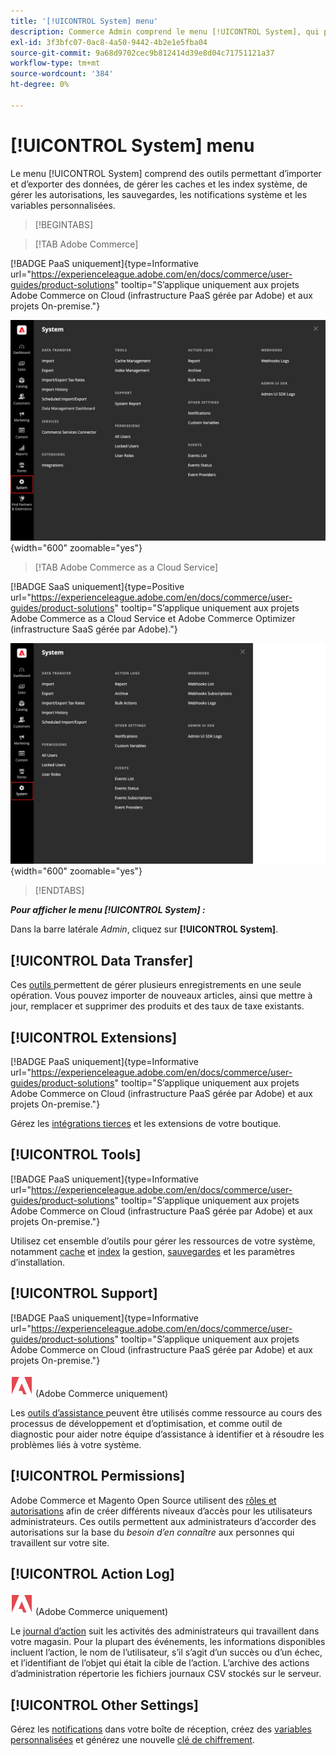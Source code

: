 ```yaml
---
title: '[!UICONTROL System] menu'
description: Commerce Admin comprend le menu [!UICONTROL System], qui permet d’accéder aux outils d’importation et d’exportation des données, de gestion du cache et des index du système, de gestion des accès et des autorisations des administrateurs, des sauvegardes, des notifications système et des variables personnalisées.
exl-id: 3f3bfc07-0ac8-4a50-9442-4b2e1e5fba04
source-git-commit: 9a68d9702cec9b812414d39e8d04c71751121a37
workflow-type: tm+mt
source-wordcount: '384'
ht-degree: 0%

---
```


# [!UICONTROL System] menu

Le menu [!UICONTROL System] comprend des outils permettant d’importer et d’exporter des données, de gérer les caches et les index système, de gérer les autorisations, les sauvegardes, les notifications système et les variables personnalisées.

>[!BEGINTABS]

>[!TAB Adobe Commerce]

[!BADGE PaaS uniquement]{type=Informative url="https://experienceleague.adobe.com/en/docs/commerce/user-guides/product-solutions" tooltip="S’applique uniquement aux projets Adobe Commerce on Cloud (infrastructure PaaS gérée par Adobe) et aux projets On-premise."}

![Menu système](./assets/system-menu.png){width="600" zoomable="yes"}

>[!TAB Adobe Commerce as a Cloud Service]

[!BADGE SaaS uniquement]{type=Positive url="https://experienceleague.adobe.com/en/docs/commerce/user-guides/product-solutions" tooltip="S’applique uniquement aux projets Adobe Commerce as a Cloud Service et Adobe Commerce Optimizer (infrastructure SaaS gérée par Adobe)."}

![Menu système](./assets/system-menu-accs.png){width="600" zoomable="yes"}

>[!ENDTABS]

**_Pour afficher le menu [!UICONTROL System] :_**

Dans la barre latérale _Admin_, cliquez sur **[!UICONTROL System]**.

## [!UICONTROL Data Transfer]

Ces [ outils ](data-transfer.md) permettent de gérer plusieurs enregistrements en une seule opération. Vous pouvez importer de nouveaux articles, ainsi que mettre à jour, remplacer et supprimer des produits et des taux de taxe existants.

## [!UICONTROL Extensions]

[!BADGE PaaS uniquement]{type=Informative url="https://experienceleague.adobe.com/en/docs/commerce/user-guides/product-solutions" tooltip="S’applique uniquement aux projets Adobe Commerce on Cloud (infrastructure PaaS gérée par Adobe) et aux projets On-premise."}

Gérez les [intégrations tierces](integrations.md) et les extensions de votre boutique.

## [!UICONTROL Tools]

[!BADGE PaaS uniquement]{type=Informative url="https://experienceleague.adobe.com/en/docs/commerce/user-guides/product-solutions" tooltip="S’applique uniquement aux projets Adobe Commerce on Cloud (infrastructure PaaS gérée par Adobe) et aux projets On-premise."}

Utilisez cet ensemble d’outils pour gérer les ressources de votre système, notamment [cache](cache-management.md) et [index](index-management.md) la gestion, [sauvegardes](backups.md) et les paramètres d’installation.

## [!UICONTROL Support]

[!BADGE PaaS uniquement]{type=Informative url="https://experienceleague.adobe.com/en/docs/commerce/user-guides/product-solutions" tooltip="S’applique uniquement aux projets Adobe Commerce on Cloud (infrastructure PaaS gérée par Adobe) et aux projets On-premise."}

![Adobe Commerce](../assets/adobe-logo.svg) (Adobe Commerce uniquement)

Les [ outils d’assistance ](support.md) peuvent être utilisés comme ressource au cours des processus de développement et d’optimisation, et comme outil de diagnostic pour aider notre équipe d’assistance à identifier et à résoudre les problèmes liés à votre système.

## [!UICONTROL Permissions]

Adobe Commerce et Magento Open Source utilisent des [rôles et autorisations](permissions.md) afin de créer différents niveaux d’accès pour les utilisateurs administrateurs. Ces outils permettent aux administrateurs d’accorder des autorisations sur la base du _besoin d’en connaître_ aux personnes qui travaillent sur votre site.

## [!UICONTROL Action Log]

![Adobe Commerce](../assets/adobe-logo.svg) (Adobe Commerce uniquement)

Le [journal d’action](action-log.md) suit les activités des administrateurs qui travaillent dans votre magasin. Pour la plupart des événements, les informations disponibles incluent l’action, le nom de l’utilisateur, s’il s’agit d’un succès ou d’un échec, et l’identifiant de l’objet qui était la cible de l’action. L’archive des actions d’administration répertorie les fichiers journaux CSV stockés sur le serveur.

## [!UICONTROL Other Settings]

Gérez les [notifications](notifications.md) dans votre boîte de réception, créez des [variables personnalisées](variables-custom.md) et générez une nouvelle [clé de chiffrement](encryption-key.md).
